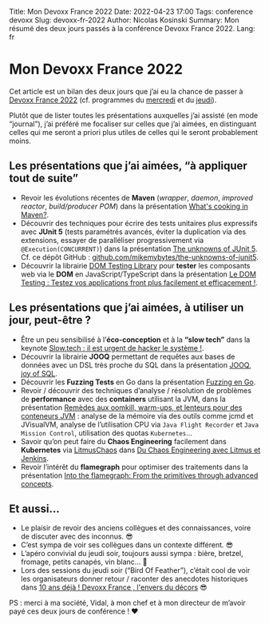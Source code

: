 Title: Mon Devoxx France 2022
Date: 2022-04-23 17:00
Tags: conference devoxx
Slug: devoxx-fr-2022
Author: Nicolas Kosinski
Summary: Mon résumé des deux jours passés à la conférence Devoxx France 2022.
Lang: fr

# Mon Devoxx France 2022

Cet article est un bilan des deux jours que j’ai eu la chance de passer à [Devoxx France 2022](https://cfp.devoxx.fr/2022/index.html) (cf. programmes du [mercredi](https://cfp.devoxx.fr/2022/byday/wed) et du [jeudi](https://cfp.devoxx.fr/2022/byday/thu)).

Plutôt que de lister toutes les présentations auxquelles j’ai assisté (en mode “journal”), j’ai préféré me focaliser sur celles que j’ai aimées, en distinguant celles qui me seront a priori plus utiles de celles qui le seront probablement moins.

## Les présentations que j’ai aimées, “à appliquer tout de suite”

* Revoir les évolutions récentes de **Maven** (_wrapper_, _daemon_, _improved_ _reactor_, _build/producer POM_) dans la présentation [What's cooking in Maven?](https://cfp.devoxx.fr/2022/talk/MPH-2660/What's_cooking_in_Maven%3F).
* Découvrir des techniques pour écrire des tests unitaires plus expressifs avec **JUnit 5** (tests paramétrés avancés, éviter la duplication via des extensions, essayer de paralléliser progressivement via  `@Execution(CONCURRENT)`) dans la présentation [The unknowns of JUnit 5](https://cfp.devoxx.fr/2022/talk/LKZ-8754/The_unknowns_of_JUnit_5).
Cf. ce dépôt GitHub : [github.com/mikemybytes/the-unknowns-of-junit5](https://github.com/mikemybytes/the-unknowns-of-junit5).
* Découvrir la librairie [DOM Testing Library](https://github.com/testing-library/dom-testing-library) pour **tester** les composants web via le **DOM** en JavaScript/TypeScript dans la présentation [Le DOM Testing : Testez vos applications front plus facilement et efficacement !](https://cfp.devoxx.fr/2022/talk/UHY-1828/Le_DOM_Testing_:_Testez_vos_applications_front_plus_facilement_et_efficacement_!).

## Les présentations que j’ai aimées, à utiliser un jour, peut-être ?

* Être un peu sensibilisé à l’**éco-conception** et à la **“slow tech”** dans la keynote [Slow.tech : il est urgent de hacker le système !](https://cfp.devoxx.fr/2022/talk/WEW-0145/Slow.tech_:_il_est_urgent_de_hacker_le_systeme_!_).
* Découvrir la librairie **JOOQ** permettant de requêtes aux bases de données avec un DSL très proche du SQL dans la présentation [JOOQ, joy of SQL](https://cfp.devoxx.fr/2022/talk/IQC-0059/JOOQ,_joy_of_SQL).
* Découvrir les **Fuzzing Tests** en Go dans la présentation [Fuzzing en Go](https://cfp.devoxx.fr/2022/talk/VHP-9005/Fuzzing_en_Go).
* Revoir / découvrir des techniques d’analyse / résolution de problèmes de **performance** avec des **containers** utilisant la JVM, dans la présentation [Remèdes aux oomkill, warm-ups, et lenteurs pour des conteneurs JVM](https://cfp.devoxx.fr/2022/talk/DVW-6325/Remedes_aux_oomkill,_warm-ups,_et_lenteurs_pour_des_conteneurs_JVM) : analyse de la mémoire via des outils comme jcmd et JVisualVM, analyse de l’utilisation CPU via `Java Flight Recorder` et `Java Mission Control`, utilisation des quotas `Kubernetes`…
* Savoir qu’on peut faire du **Chaos Engineering** facilement dans **Kubernetes** via [LitmusChaos](https://litmuschaos.io/) dans [Du Chaos Engineering avec Litmus et Jenkins](https://cfp.devoxx.fr/2022/talk/KLY-7038/Du_Chaos_Engineering_avec_Litmus_et_Jenkins).
* Revoir l’intérêt du **flamegraph** pour optimiser des traitements dans la présentation [Into the flamegraph: From the primitives through advanced concepts](https://cfp.devoxx.fr/2022/talk/NAN-7766/Into_the_flamegraph:_From_the_primitives_through_advanced_concepts).


## Et aussi…

* Le plaisir de revoir des anciens collègues et des connaissances, voire de discuter avec des inconnus. 😎
* C’est sympa de voir ses collègues dans un contexte différent. 😎
* L’apéro convivial du jeudi soir, toujours aussi sympa : bière, bretzel, fromage, petits canapés, vin blanc… 🍺
* Lors des sessions du jeudi soir (“Bird Of Feather”), c’était cool de voir les organisateurs donner retour / raconter des anecdotes historiques dans [10 ans déjà ! Devoxx France , l'envers du décors](https://cfp.devoxx.fr/2022/talk/BIT-5819/10_ans_deja_!_Devoxx_France_,_l'envers_du_decors) 😎

PS : merci à ma société, Vidal, à mon chef et à mon directeur de m’avoir payé ces deux jours de conférence ! ❤️
